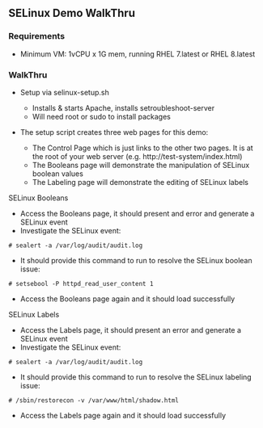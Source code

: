 ## SELinux Demo WalkThru

### Requirements
* Minimum VM: 1vCPU x 1G mem, running RHEL 7.latest or RHEL 8.latest

### WalkThru
* Setup via selinux-setup.sh
  * Installs & starts Apache, installs setroubleshoot-server
  * Will need root or sudo to install packages

* The setup script creates three web pages for this demo:
  * The Control Page which is just links to the other two pages.  It is at the root of your web server (e.g. http://test-system/index.html)
  * The Booleans page will demonstrate the manipulation of SELinux boolean values
  * The Labeling page will demonstrate the editing of SELinux labels

SELinux Booleans
  * Access the Booleans page, it should present and error and generate a SELinux event
  * Investigate the SELinux event:
```
# sealert -a /var/log/audit/audit.log
```
  * It should provide this command to run to resolve the SELinux boolean issue:
```
# setsebool -P httpd_read_user_content 1
```
  * Access the Booleans page again and it should load successfully

SELinux Labels
  * Access the Labels page, it should present an error and generate a SELinux event
  * Investigate the SELinux event:
  ```
  # sealert -a /var/log/audit/audit.log
  ```
  * It should provide this command to run to resolve the SELinux labeling issue:
  ```
  # /sbin/restorecon -v /var/www/html/shadow.html
  ```
  * Access the Labels page again and it should load successfully
